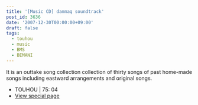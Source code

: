 ```yaml
---
title: '[Music CD] danmaq soundtrack'
post_id: 3636
date: '2007-12-30T00:00:00+09:00'
draft: false
tags:
  - touhou
  - music
  - BMS
  - BEMANI
---
```


It is an outtake song collection collection of thirty songs of past home-made songs including eastward arrangements and original songs.

*   TOUHOU | 75: 04
*   [View special page](https://danmaq.com/!/dst/)